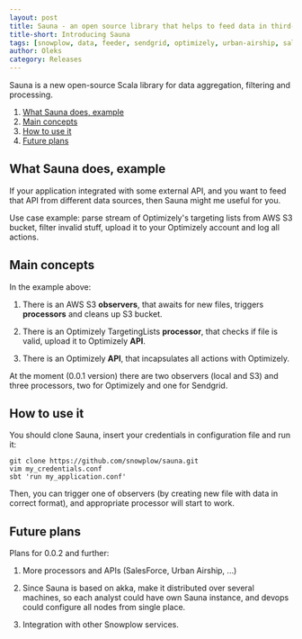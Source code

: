 ```yaml
---
layout: post
title: Sauna - an open source library that helps to feed data in third-party applications
title-short: Introducing Sauna
tags: [snowplow, data, feeder, sendgrid, optimizely, urban-airship, salesforce]
author: Oleks
category: Releases
---
```


Sauna is a new open-source Scala library for data aggregation, filtering and processing.

1. [What Sauna does, example](#what_sauna_does)
2. [Main concepts](#main_concepts)
3. [How to use it](#how_to_use)
4. [Future plans](#future_plans)


<div class="html">
<h2 id="what_sauna_does">What Sauna does, example</h2>
</div>

If your application integrated with some external API, and you want to feed that API from different data sources, then Sauna might me useful for you.

Use case example: parse stream of Optimizely's targeting lists from AWS S3 bucket, filter invalid stuff, upload it to your Optimizely account and log all actions.

<div class="html">
<h2 id="main_concepts">Main concepts</h2>
</div>

In the example above:
1. There is an AWS S3 **observers**, that awaits for new files, triggers **processors** and cleans up S3 bucket.

2. There is an Optimizely TargetingLists **processor**, that checks if file is valid, upload it to Optimizely **API**.

3. There is an Optimizely **API**, that incapsulates all actions with Optimizely.


At the moment (0.0.1 version) there are two observers (local and S3) and three processors, two for Optimizely and one for Sendgrid.

<div class="html">
<h2 id="how_to_use">How to use it</h2>
</div>

You should clone Sauna, insert your credentials in configuration file and run it:

	git clone https://github.com/snowplow/sauna.git
	vim my_credentials.conf
	sbt 'run my_application.conf'

Then, you can trigger one of observers (by creating new file with data in correct format), and appropriate processor will start to work.

<div class="html">
<h2 id="future_plans">Future plans</h2>
</div>

Plans for 0.0.2 and further:
1. More processors and APIs (SalesForce, Urban Airship, ...)

2. Since Sauna is based on akka, make it distributed over several machines, so each analyst could have own Sauna instance, and devops could configure all nodes from single place.

3. Integration with other Snowplow services.

